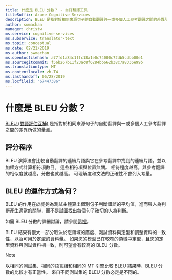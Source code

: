 ```yaml
---
title: 什麼是 BLEU 分數？ - 自訂翻譯工具
titleSuffix: Azure Cognitive Services
description: BLEU 是指對於相同來源句子的自動翻譯與一或多個人工參考翻譯之間的差異所做的量測。 BLEU 演算法會比較自動翻譯的連續片語與它在參考翻譯中找到的連續片語，並以加權方式計算相符項數目。
author: swmachan
manager: christw
ms.service: cognitive-services
ms.subservice: translator-text
ms.topic: conceptual
ms.date: 02/21/2019
ms.author: swmachan
ms.openlocfilehash: a77fd1a84c1ffc18a1e0c74000c72db5cdbb00e1
ms.sourcegitcommit: f56b267b11f23ac8f6284bb662b38c7a8336e99b
ms.translationtype: MT
ms.contentlocale: zh-TW
ms.lasthandoff: 06/28/2019
ms.locfileid: "67447386"
---
```

# <a name="what-is-a-bleu-score"></a>什麼是 BLEU 分數？

[BLEU (雙語評估互補)](https://en.wikipedia.org/wiki/BLEU) 是指對於相同來源句子的自動翻譯與一或多個人工參考翻譯之間的差異所做的量測。

## <a name="scoring-process"></a>評分程序

BLEU 演算法會比較自動翻譯的連續片語與它在參考翻譯中找到的連續片語，並以加權方式計算相符項數目。 這些相符項與位置無關。 相符程度越高，與參考翻譯的相似度就越高，分數也就越高。 可理解度和文法的正確性不會列入考量。

## <a name="how-bleu-works"></a>BLEU 的運作方式為何？

BLEU 的作用在於能夠為測試主體算出個別句子判斷錯誤的平均值，進而與人為判斷產生適當的關聯，而不是試圖找出每個句子確切的人為判斷。

如需 BLEU 分數的詳細討論，請參閱[這裡](https://youtu.be/-UqDljMymMg)。

BLEU 結果有很大一部分取決於您領域的廣度、測試資料與定型和調整資料的一致性，以及可用於定型的資料量。 如果您的模型已在較窄的領域中定型，且您的定型資料與測試資料相一致，則可望會有較高的 BLEU 分數。

>[!NOTE]
>以相同的測試集、相同的語言組和相同的 MT 引擎比較 BLEU 結果時，BLEU 分數的比較才有正當性。 來自不同測試集的 BLEU 分數必定是不同的。
